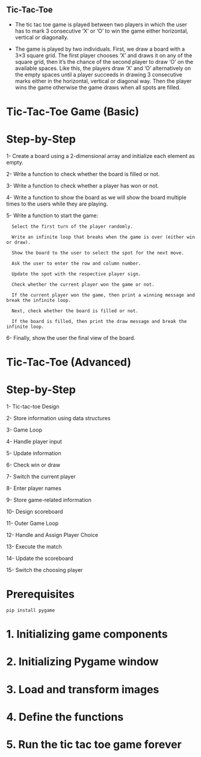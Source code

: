  ## Tic-Tac-Toe
 
 
 - The tic tac toe game is played between two players in which the user has to mark 3 consecutive ‘X’ or ‘O’ to win the game either horizontal, vertical or diagonally.


- The game is played by two individuals. First, we draw a board with a 3×3 square grid. The first player chooses ‘X’ and draws it on any of the square grid, then it’s the chance of the second player to draw ‘O’ on the available spaces. Like this, the players draw ‘X’ and ‘O’ alternatively on the empty spaces until a player succeeds in drawing 3 consecutive marks either in the horizontal, vertical or diagonal way. Then the player wins the game otherwise the game draws when all spots are filled.

# Tic-Tac-Toe Game (Basic)

 # Step-by-Step
 
 1- Create a board using a 2-dimensional array and initialize each element as empty.
 
 2- Write a function to check whether the board is filled or not.
 
 3- Write a function to check whether a player has won or not.
 
 4- Write a function to show the board as we will show the board multiple times to the users while they are playing.
 
 5- Write a function to start the game:
 
      Select the first turn of the player randomly.
   
      Write an infinite loop that breaks when the game is over (either win or draw).
   
      Show the board to the user to select the spot for the next move.
   
      Ask the user to enter the row and column number.
   
      Update the spot with the respective player sign.
   
      Check whether the current player won the game or not.
   
      If the current player won the game, then print a winning message and break the infinite loop.
   
      Next, check whether the board is filled or not.
   
      If the board is filled, then print the draw message and break the infinite loop.
   
 6- Finally, show the user the final view of the board.




# Tic-Tac-Toe (Advanced)

# Step-by-Step

1- Tic-tac-toe Design

2- Store information using data structures

3- Game Loop

4- Handle player input

5- Update information

6- Check win or draw

7- Switch the current player

8- Enter player names

9- Store game-related information

10- Design scoreboard

11- Outer Game Loop

12- Handle and Assign Player Choice

13- Execute the match

14- Update the scoreboard

15- Switch the choosing player




# Prerequisites

    pip install pygame
   
# 1. Initializing game components

# 2. Initializing Pygame window

# 3. Load and transform images

# 4. Define the functions

# 5. Run the tic tac toe game forever
